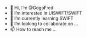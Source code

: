 - 👋 Hi, I’m @GogoFred
- 👀 I’m interested in UISWIFT/SWIFT
- 🌱 I’m currently learning SWIFT
- 💞️ I’m looking to collaborate on ...
- 📫 How to reach me ...

<!---
GogoFred/GogoFred is a ✨ special ✨ repository because its `README.md` (this file) appears on your GitHub profile.
You can click the Preview link to take a look at your changes.
--->
